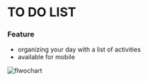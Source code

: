 # TO DO LIST

### Feature
- organizing your day with a list of activities
- available for mobile



![flwochart](images/preview.png)
